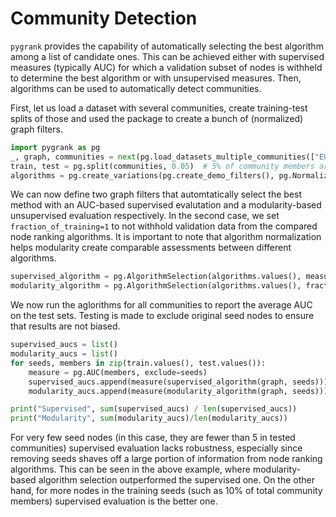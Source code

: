 # Community Detection

`pygrank` provides the capability of automatically selecting the best algorithm among a list
of candidate ones. This can be achieved either with supervised measures (typically AUC)
for which a validation subset of nodes is withheld to determine the best algorithm
or with unsupervised measures. Then, algorithms can be used to automatically detect communities.

First, let us load a dataset with several communities, create training-test splits of those
and used the package to create a bunch of (normalized) graph filters.

```python
import pygrank as pg
_, graph, communities = next(pg.load_datasets_multiple_communities(["EUCore"], max_group_number=3))
train, test = pg.split(communities, 0.05)  # 5% of community members are known
algorithms = pg.create_variations(pg.create_demo_filters(), pg.Normalize)
```

We can now define two graph filters that automtatically select the best method with an
AUC-based supervised evalutation and a modularity-based unsupervised evaluation respectively.
In the second case, we set `fraction_of_training=1` to not withhold validation data from
the compared node ranking algorithms. It is important to note that algorithm normalization
helps modularity create comparable assessments between different algorithms.

```python
supervised_algorithm = pg.AlgorithmSelection(algorithms.values(), measure=pg.AUC)
modularity_algorithm = pg.AlgorithmSelection(algorithms.values(), fraction_of_training=1, measure=pg.Modularity().as_supervised_method())
```

We now run the aglorithms for all communities to report the average AUC on the test sets.
Testing is made to exclude original seed nodes to ensure that results are not biased.

```python
supervised_aucs = list()
modularity_aucs = list()
for seeds, members in zip(train.values(), test.values()):
    measure = pg.AUC(members, exclude=seeds)
    supervised_aucs.append(measure(supervised_algorithm(graph, seeds)))
    modularity_aucs.append(measure(modularity_algorithm(graph, seeds)))

print("Supervised", sum(supervised_aucs) / len(supervised_aucs))
print("Modularity", sum(modularity_aucs)/len(modularity_aucs))
```

For very few seed nodes (in this case, they are fewer than 5 in tested communities)
supervised evaluation lacks robustness, especially since removing seeds shaves off
a large portion of information from node ranking algorithms. This can be seen in 
the above example, where modularity-based algorithm selection outperformed the
supervised one. On the other hand, for more nodes in the training seeds (such as
10% of total community members) supervised evaluation is the better one.

